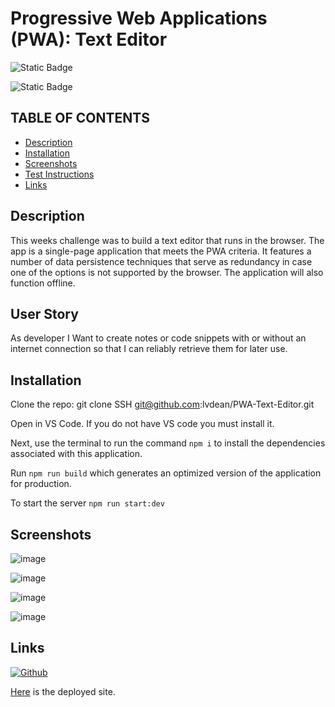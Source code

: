 
# Progressive Web Applications (PWA): Text Editor

![Static Badge](https://img.shields.io/badge/%20JAVASCRIPT%20%20-%20yellow%20?style=social&logo=javascript&logoColor=yellow&color=yellow)

![Static Badge](https://img.shields.io/badge/node-%20js-green)

## TABLE OF CONTENTS

- [Description](#description)
- [Installation](#Installation)
- [Screenshots](#screenshots)
- [Test Instructions](#Test-Intructions)
- [Links](#links)



## Description
This weeks challenge was to build a text editor that runs in the browser. The app is a single-page application that meets the PWA criteria. It features a number of data persistence techniques that serve as redundancy in case one of the options is not supported by the browser. The application will also function offline.

## User Story
As developer I Want to create notes or code snippets with or without an internet connection so that I can reliably retrieve them for later use.

## Installation

Clone the repo: git clone SSH git@github.com:lvdean/PWA-Text-Editor.git

Open in VS Code. If you do not have VS code you must install it.

Next, use the terminal to run the command `npm i` to install the dependencies associated with this application.

Run `npm run build` which generates an optimized version of the application for production.

To start the server `npm run start:dev`

## Screenshots

![image](https://github.com/user-attachments/assets/d0096319-3add-4592-8428-97c931e9a054)

![image](https://github.com/user-attachments/assets/324ac900-170d-417a-a512-c8fd395d6852)

![image](https://github.com/user-attachments/assets/0c4c4239-60e9-4e1e-b8c5-1b47f2393588)

![image](https://github.com/user-attachments/assets/9b040a35-5f2f-4c6a-9964-ea11e8a83c41)

## Links 
[![Github](https://img.shields.io/badge/my_portfolio-000?style=for-the-badge&logo=ko-fi&logoColor=white)](https://github.com/lvdean/PWA-Text-Editor)

[Here](https://pwa-text-editor-c7mf.onrender.com) is the deployed site.


